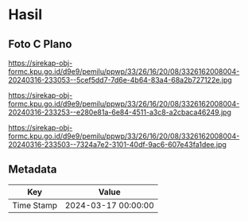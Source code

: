 # Hasil

## Foto C Plano

https://sirekap-obj-formc.kpu.go.id/d9e9/pemilu/ppwp/33/26/16/20/08/3326162008004-20240316-233053--5cef5dd7-7d6e-4b64-83a4-68a2b727122e.jpg

https://sirekap-obj-formc.kpu.go.id/d9e9/pemilu/ppwp/33/26/16/20/08/3326162008004-20240316-233253--e280e81a-6e84-4511-a3c8-a2cbaca46249.jpg

https://sirekap-obj-formc.kpu.go.id/d9e9/pemilu/ppwp/33/26/16/20/08/3326162008004-20240316-233503--7324a7e2-3101-40df-9ac6-607e43fa1dee.jpg


## Metadata

| Key        | Value               |
| ---------- | ------------------- |
| Time Stamp | 2024-03-17 00:00:00 |



